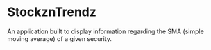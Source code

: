 # StockznTrendz
An application built to display information regarding the SMA (simple moving average) of a given security.
